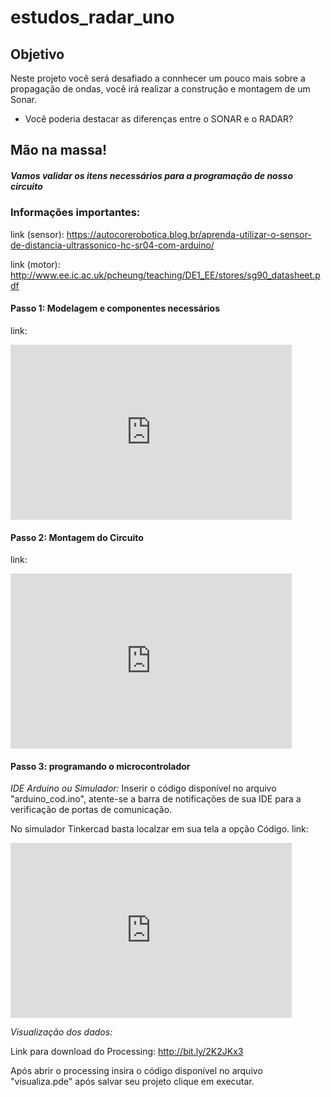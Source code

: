 # estudos_radar_uno

## Objetivo
Neste projeto você será desafiado a connhecer um pouco mais sobre a propagação de ondas, você irá realizar a construção e montagem de um Sonar.
- Você poderia destacar as diferenças entre o SONAR e o RADAR?

## Mão na massa! 
##### Vamos validar os itens necessários para a programação de nosso circuito
### Informações importantes:

link (sensor): https://autocorerobotica.blog.br/aprenda-utilizar-o-sensor-de-distancia-ultrassonico-hc-sr04-com-arduino/

link (motor): http://www.ee.ic.ac.uk/pcheung/teaching/DE1_EE/stores/sg90_datasheet.pdf

#### Passo 1: Modelagem e componentes necessários
link: 
<iframe width="450" height="280" src="https://www.tinkercad.com/embed/a0izqZbE2xK?editbtn=1" frameborder="0" marginwidth="0" marginheight="0" scrolling="no"></iframe>

#### Passo 2: Montagem do Circuito
link: 
<iframe width="450" height="280" src="https://www.tinkercad.com/embed/8PtBBXZvL8R?editbtn=1" frameborder="0" marginwidth="0" marginheight="0" scrolling="no"></iframe>

#### Passo 3: programando o microcontrolador

*IDE Arduino ou Simulador:* Inserir o código disponível no arquivo "arduino_cod.ino", atente-se a barra de notificações de sua IDE para a verificação de portas de comunicação. 

No simulador Tinkercad basta localzar em sua tela a opção Código.
link: 
<iframe width="450" height="280" src="https://www.tinkercad.com/embed/1tzvDGBQ03N" frameborder="0" marginwidth="0" marginheight="0" scrolling="no"></iframe>

*Visualização dos dados:* 

Link para download do Processing: http://bit.ly/2K2JKx3

Após abrir o processing insira o código disponível no arquivo "visualiza.pde" após salvar seu projeto clique em executar.

